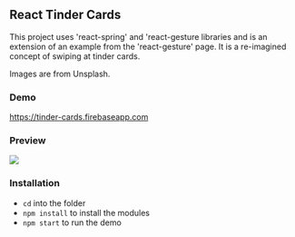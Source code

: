 
## React Tinder Cards

This project uses 'react-spring' and 'react-gesture libraries and is an extension of an example from the 'react-gesture' page. It is a re-imagined concept of swiping at tinder cards.

Images are from Unsplash.

### Demo

https://tinder-cards.firebaseapp.com



### Preview

![](tinder.gif)


### Installation

- ```cd``` into the folder
- ```npm install``` to install the modules
- ```npm start``` to run the demo

